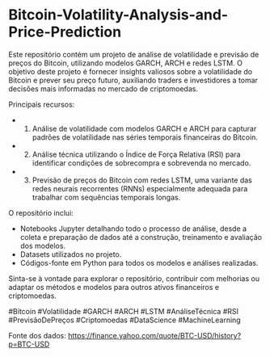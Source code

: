 # Bitcoin-Volatility-Analysis-and-Price-Prediction

Este repositório contém um projeto de análise de volatilidade e previsão de preços do Bitcoin, utilizando modelos GARCH, ARCH e redes LSTM. O objetivo deste projeto é fornecer insights valiosos sobre a volatilidade do Bitcoin e prever seu preço futuro, auxiliando traders e investidores a tomar decisões mais informadas no mercado de criptomoedas.

Principais recursos:
* 1. Análise de volatilidade com modelos GARCH e ARCH para capturar padrões de volatilidade nas séries temporais financeiras do Bitcoin.
* 2. Análise técnica utilizando o Índice de Força Relativa (RSI) para identificar condições de sobrecompra e sobrevenda no mercado.
* 3. Previsão de preços do Bitcoin com redes LSTM, uma variante das redes neurais recorrentes (RNNs) especialmente adequada para trabalhar com sequências temporais longas.

O repositório inclui:

* Notebooks Jupyter detalhando todo o processo de análise, desde a coleta e preparação de dados até a construção, treinamento e avaliação dos modelos.
* Datasets utilizados no projeto.
* Códigos-fonte em Python para todos os modelos e análises realizadas.

Sinta-se à vontade para explorar o repositório, contribuir com melhorias ou adaptar os métodos e modelos para outros ativos financeiros e criptomoedas.

#Bitcoin #Volatilidade #GARCH #ARCH #LSTM #AnáliseTécnica #RSI #PrevisãoDePreços #Criptomoedas #DataScience #MachineLearning

Fonte dos dados: https://finance.yahoo.com/quote/BTC-USD/history?p=BTC-USD
